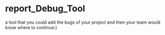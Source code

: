# report_Debug_Tool
a tool that you could add the bugs of your project and then your team would know where to continue:)
